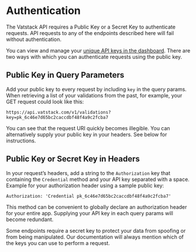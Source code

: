 # Authentication

The Vatstack API requires a <span class="badge badge-success">Public Key</span> or a <span class="badge badge-warning">Secret Key</span> to authenticate requests. API requests to any of the endpoints described here will fail without authentication.

You can view and manage your [unique API keys in the dashboard](https://dashboard.vatstack.com/keys). There are two ways with which you can authenticate requests using the public key.

## Public Key in Query Parameters

Add your public key to every request by including `key` in the query params. When retrieving a list of your validations from the past, for example, your GET request could look like this:

```
https://api.vatstack.com/v1/validations?key=pk_6c46e7d65bc2caccdbf48f4a9c2fcba7
```

You can see that the request URI quickly becomes illegible. You can alternatively supply your public key in your headers. See below for instructions.

## Public Key or Secret Key in Headers

In your request’s headers, add a string to the `Authorization` key that containing the `Credential` method and your API key separated with a space. Example for your authorization header using a sample public key:

```
Authorization: 'Credential pk_6c46e7d65bc2caccdbf48f4a9c2fcba7'
```

This method can be convenient to globally declare an authorization header for your entire app. Supplying your API key in each query params will become redundant.

Some endpoints require a secret key to protect your data from spoofing or from being manipulated. Our documentation will always mention which of the keys you can use to perform a request.
